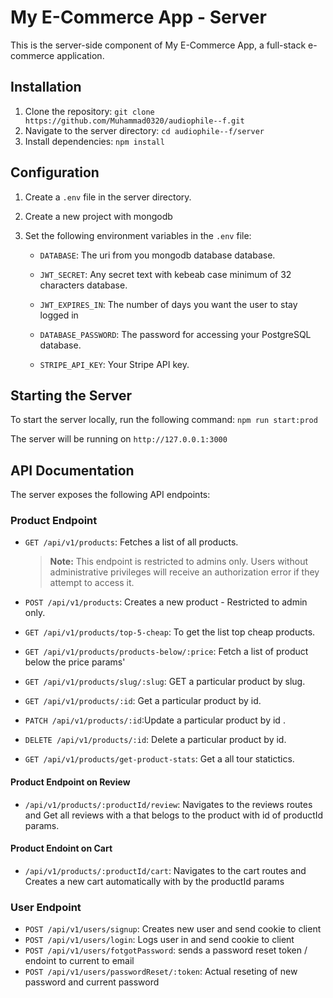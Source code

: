 # My E-Commerce App - Server

This is the server-side component of My E-Commerce App, a full-stack e-commerce application.

## Installation

1. Clone the repository: `git clone https://github.com/Muhammad0320/audiophile--f.git`
2. Navigate to the server directory: `cd audiophile--f/server`
3. Install dependencies: `npm install`

## Configuration

1. Create a `.env` file in the server directory.

2. Create a new project with mongodb

3. Set the following environment variables in the `.env` file:

   - `DATABASE`: The uri from you mongodb database database.

   - `JWT_SECRET`: Any secret text with kebeab case minimum of 32 characters database.
   - `JWT_EXPIRES_IN`: The number of days you want the user to stay logged in

   - `DATABASE_PASSWORD`: The password for accessing your PostgreSQL database.
   - `STRIPE_API_KEY`: Your Stripe API key.

## Starting the Server

To start the server locally, run the following command: `npm run start:prod`

The server will be running on `http://127.0.0.1:3000`

## API Documentation

The server exposes the following API endpoints:

### Product Endpoint

- `GET /api/v1/products`: Fetches a list of all products.
  > **Note:** This endpoint is restricted to admins only. Users without administrative privileges will receive an authorization error if they attempt to access it.
- `POST /api/v1/products`: Creates a new product - Restricted to admin only.

- `GET /api/v1/products/top-5-cheap`: To get the list top cheap products.
- `GET /api/v1/products/products-below/:price`: Fetch a list of product below the price params'
- `GET /api/v1/products/slug/:slug`: GET a particular product by slug.
- `GET /api/v1/products/:id`: Get a particular product by id.
- `PATCH /api/v1/products/:id`:Update a particular product by id .
- `DELETE /api/v1/products/:id`: Delete a particular product by id.
- `GET /api/v1/products/get-product-stats`: Get a all tour statictics.

#### Product Endpoint on Review

- `/api/v1/products/:productId/review`: Navigates to the reviews routes and Get all reviews with a that belogs to the product with id of productId params.

#### Product Endoint on Cart

- `/api/v1/products/:productId/cart`: Navigates to the cart routes and Creates a new cart automatically with by the productId params

### User Endpoint

- `POST /api/v1/users/signup`: Creates new user and send cookie to client
- `POST /api/v1/users/login`: Logs user in and send cookie to client
- `POST /api/v1/users/fotgotPassword`: sends a password reset token / endoint to current to email
- `POST /api/v1/users/passwordReset/:token`: Actual reseting of new password and current password

